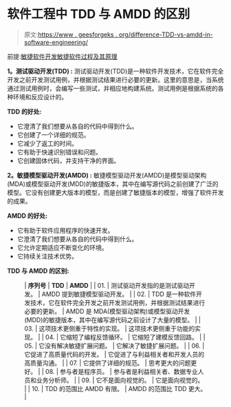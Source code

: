 # 软件工程中 TDD 与 AMDD 的区别

> 原文:[https://www . geesforgeks . org/difference-TDD-vs-amdd-in-software-engineering/](https://www.geeksforgeeks.org/difference-between-tdd-vs-amdd-in-software-engineering/)

前提:[敏捷软件开发](https://www.geeksforgeeks.org/software-engineering-agile-software-development/)[敏捷软件过程及其原理](https://www.geeksforgeeks.org/agile-software-process-and-its-principles/)

**1。测试驱动开发(TDD) :**
测试驱动开发(TDD)是一种软件开发技术，它在软件完全开发之前开发测试用例，并根据测试结果进行必要的更新。这里的意思是，当系统通过测试用例时，会编写一些测试，并相应地构建系统。测试用例是根据系统的各种环境和反应设计的。

**TDD 的好处:**

*   它澄清了我们想要从各自的代码中得到什么。
*   它创建了一个详细的规范。
*   它减少了返工的时间。
*   它有助于快速识别错误和问题。
*   它创建固体代码，并支持干净的界面。

**2。敏捷模型驱动开发(AMDD) :**
敏捷模型驱动开发(AMDD)是模型驱动架构(MDA)或模型驱动开发(MDD)的敏捷版本，其中在编写源代码之前创建了广泛的模型。它没有创建更大版本的模型，而是创建了敏捷版本的模型，增强了软件开发的成果。

**AMDD 的好处:**

*   它有助于软件应用程序的快速开发。
*   它澄清了我们想要从各自的代码中得到什么。
*   它允许定期适应不断变化的环境。
*   它持续关注技术优势。

**TDD 与 AMDD 的区别:**

<figure class="table">

| **序列号** | **TDD** | **AMDD** |
| 01. | 测试驱动开发指的是测试驱动开发。 | AMDD 提到敏捷模型驱动开发。 |
| 02. | TDD 是一种软件开发技术，它在软件完全开发之前开发测试用例，并根据测试结果进行必要的更新。 | AMDD 是 MDA(模型驱动架构)或模型驱动开发(MDD)的敏捷版本，其中在编写源代码之前设计了大量的模型。 |
| 03. | 这项技术更侧重于特性的实现。 | 这项技术更侧重于功能的实现。 |
| 04. | 它缩短了编程反馈循环。 | 它缩短了建模反馈回路。 |
| 05. | 它没有解决敏捷扩展问题。 | 它解决了敏捷扩展问题。 |
| 06. | 它促进了高质量代码的开发。 | 它促进了与利益相关者和开发人员的高质量沟通。 |
| 07. | 它提供了详细的规范。 | 思考更大的问题更好。 |
| 08. | 参与者是程序员。 | 参与者是利益相关者、数据专业人员和业务分析师。 |
| 09. | 它不是面向视觉的。 | 它是面向视觉的。 |
| 10. | TDD 的范围比 AMDD 有限。 | AMDD 的范围比 TDD 更大。 |

</figure>